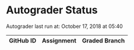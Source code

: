 # Autograder Status
Autograder last run at: October 17, 2018 at 05:40

| GitHub ID | Assignment | Graded Branch |
|-----------|------------|---------------|
